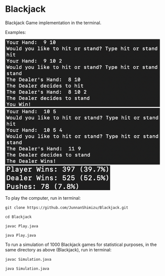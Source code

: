 # Blackjack
Blackjack Game implementation in the terminal.

Examples:

![](Blackjack_Player_Win.png)
![](Blackjack_Dealer_Win.png)
![](Blackjack_sim.png)

To play the computer, run in terminal:

```
git clone https://github.com/JunnanShimizu/Blackjack.git
```
```
cd Blackjack
```
```
javac Play.java
```
```
java Play.java
```
To run a simulation of 1000 Blackjack games for statistical purposes, in the same directory as above (Blackjack), run in terminal:
```
javac Simulation.java
```
```
java Simulation.java
```
